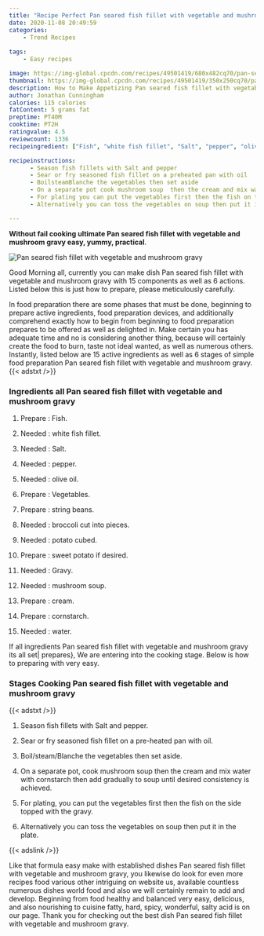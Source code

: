 ```yaml
---
title: "Recipe Perfect Pan seared fish fillet with vegetable and mushroom gravy"
date: 2020-11-08 20:49:59
categories:
    - Trend Recipes
    
tags:
    - Easy recipes

image: https://img-global.cpcdn.com/recipes/49501419/680x482cq70/pan-seared-fish-fillet-with-vegetable-and-mushroom-gravy-recipe-main-photo.jpg
thumbnail: https://img-global.cpcdn.com/recipes/49501419/350x250cq70/pan-seared-fish-fillet-with-vegetable-and-mushroom-gravy-recipe-main-photo.jpg
description: How to Make Appetizing Pan seared fish fillet with vegetable and mushroom gravy with 15 ingredients and 6 stages of easy cooking.
author: Jonathan Cunningham
calories: 115 calories
fatContent: 5 grams fat
preptime: PT40M
cooktime: PT2H
ratingvalue: 4.5
reviewcount: 1336
recipeingredient: ["Fish", "white fish fillet", "Salt", "pepper", "olive oil", "Vegetables", "string beans", "broccoli cut into pieces", "potato cubed", "sweet potato if desired", "Gravy", "mushroom soup", "cream", "cornstarch", "water"]

recipeinstructions: 
      - Season fish fillets with Salt and pepper 
      - Sear or fry seasoned fish fillet on a preheated pan with oil 
      - BoilsteamBlanche the vegetables then set aside 
      - On a separate pot cook mushroom soup  then the cream and mix water with cornstarch then add gradually to soup until desired consistency is achieved 
      - For plating you can put the vegetables first then the fish on the side topped with the gravy 
      - Alternatively you can toss the vegetables on soup then put it in the plate

---
```




**Without fail cooking ultimate Pan seared fish fillet with vegetable and mushroom gravy easy, yummy, practical**. 


![Pan seared fish fillet with vegetable and mushroom gravy](https://img-global.cpcdn.com/recipes/49501419/680x482cq70/pan-seared-fish-fillet-with-vegetable-and-mushroom-gravy-recipe-main-photo.jpg "Pan seared fish fillet with vegetable and mushroom gravy")




Good Morning all, currently you can make dish Pan seared fish fillet with vegetable and mushroom gravy with 15 components as well as 6 actions. Listed below this is just how to prepare, please meticulously carefully.

In food preparation there are some phases that must be done, beginning to prepare active ingredients, food preparation devices, and additionally comprehend exactly how to begin from beginning to food preparation prepares to be offered as well as delighted in. Make certain you has adequate time and no is considering another thing, because will certainly create the food to burn, taste not ideal wanted, as well as numerous others. Instantly, listed below are 15 active ingredients as well as 6 stages of simple food preparation Pan seared fish fillet with vegetable and mushroom gravy.
{{< adstxt />}}

### Ingredients all Pan seared fish fillet with vegetable and mushroom gravy


1. Prepare  : Fish.

1. Needed  : white fish fillet.

1. Needed  : Salt.

1. Needed  : pepper.

1. Needed  : olive oil.

1. Prepare  : Vegetables.

1. Prepare  : string beans.

1. Needed  : broccoli cut into pieces.

1. Needed  : potato cubed.

1. Prepare  : sweet potato if desired.

1. Needed  : Gravy.

1. Needed  : mushroom soup.

1. Prepare  : cream.

1. Prepare  : cornstarch.

1. Needed  : water.



If all ingredients Pan seared fish fillet with vegetable and mushroom gravy its all set| prepares}, We are entering into the cooking stage. Below is how to preparing with very easy.

### Stages Cooking Pan seared fish fillet with vegetable and mushroom gravy

{{< adstxt />}}


1. Season fish fillets with Salt and pepper.



1. Sear or fry seasoned fish fillet on a pre-heated pan with oil.



1. Boil/steam/Blanche the vegetables then set aside.



1. On a separate pot, cook mushroom soup  then the cream and mix water with cornstarch then add gradually to soup until desired consistency is achieved.



1. For plating, you can put the vegetables first then the fish on the side topped with the gravy.



1. Alternatively you can toss the vegetables on soup then put it in the plate.





{{< adslink />}}

Like that formula easy make with established dishes Pan seared fish fillet with vegetable and mushroom gravy, you likewise do look for even more recipes food various other intriguing on website us, available countless numerous dishes world food and also we will certainly remain to add and develop. Beginning from food healthy and balanced very easy, delicious, and also nourishing to cuisine fatty, hard, spicy, wonderful, salty acid is on our page. Thank you for checking out the best dish Pan seared fish fillet with vegetable and mushroom gravy.
